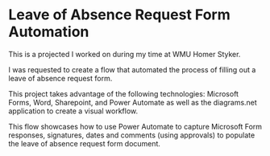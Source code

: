 # Leave of Absence Request Form Automation

This is a projected I worked on during my time at WMU Homer Styker.

I was requested to create a flow that automated the process of filling out a leave of absence request form.

This project takes advantage of the following technologies: Microsoft Forms, Word, Sharepoint, and Power Automate 
as well as the diagrams.net application to create a visual workflow.

This flow showcases how to use Power Automate to capture Microsoft Form responses, signatures,
dates and comments (using approvals) to populate the leave of absence request form document.
